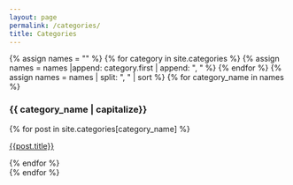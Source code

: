 ```yaml
---
layout: page
permalink: /categories/
title: Categories
---
```


<div id="archives">
{% assign names = "" %}
{% for category in site.categories %}
{% assign names = names |append: category.first | append: ", " %}
{% endfor %}
{% assign names = names | split: ", " | sort %}
{% for category_name in names %}
  <div class="archive-group">
    <h3  id="#{{ category_name | slugize }}" class="category-head">{{ category_name | capitalize}}</h3>
    <a name="{{ category_name | slugize }}"></a>
    {% for post in site.categories[category_name] %}
    <article class="archive-item">
      <p><a href="{{ site.baseurl }}{{ post.url }}">{{post.title}}</a></p>
    </article>
    {% endfor %}
  </div>
{% endfor %}
</div>
